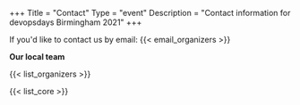 +++
Title = "Contact"
Type = "event"
Description = "Contact information for devopsdays Birmingham 2021"
+++

If you'd like to contact us by email: {{< email_organizers >}}

**Our local team**

{{< list_organizers >}}


{{< list_core >}}
